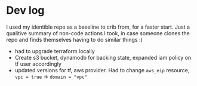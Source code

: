 # Dev log

I used my identible repo as a baseline to crib from, for a faster start.
Just a qualitive summary of non-code actions I took, in case someone clones the repo and finds themselves having to do similar things :)

- had to upgrade terraform locally
- Create s3 bucket, dynamodb for backing state, expanded iam policy on tf user accordingly
- updated versions for tf, aws provider. Had to change `aws_eip` resource, `vpc = true` -> `domain = "vpc"`
